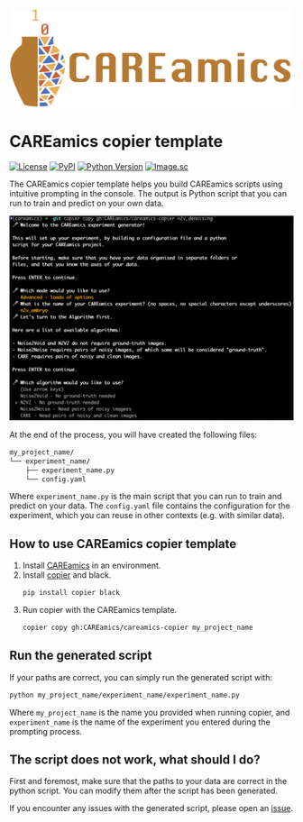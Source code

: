 <p align="center">
  <a href="https://careamics.github.io/">
    <img src="https://raw.githubusercontent.com/CAREamics/.github/main/profile/images/banner_careamics.png">
  </a>
</p>

# CAREamics copier template

[![License](https://img.shields.io/pypi/l/careamics.svg?color=green)](https://github.com/CAREamics/careamics/blob/main/LICENSE)
[![PyPI](https://img.shields.io/pypi/v/careamics.svg?color=green)](https://pypi.org/project/careamics)
[![Python Version](https://img.shields.io/pypi/pyversions/careamics.svg?color=green)](https://python.org)
[![Image.sc](https://img.shields.io/badge/Got%20a%20question%3F-Image.sc-blue)](https://forum.image.sc/)

The CAREamics copier template helps you build CAREamics scripts using intuitive prompting
in the console. The output is Python script that you can run to train and predict on 
your own data.

<p align="center">
  <img src="imgs/screenshot.png">
</p>

At the end of the process, you will have created the following files:
```
my_project_name/
└── experiment_name/
    ├── experiment_name.py
    └── config.yaml
```

Where `experiment_name.py` is the main script that you can run to train and predict on your data. The `config.yaml` file contains the configuration for the experiment, which you can reuse in other contexts (e.g. with similar data).

## How to use CAREamics copier template

1. Install [CAREamics](https://careamics.github.io) in an environment.
2. Install [copier](https://copier.readthedocs.io/en/stable/) and black.
    ``` bash
    pip install copier black
    ```
3. Run copier with the CAREamics template.
    ``` bash
    copier copy gh:CAREamics/careamics-copier my_project_name
    ```

## Run the generated script

If your paths are correct, you can simply run the generated script with:
```bash
python my_project_name/experiment_name/experiment_name.py
```

Where `my_project_name` is the name you provided when running copier, and `experiment_name` is the name of the experiment you entered during the prompting process.

## The script does not work, what should I do?

First and foremost, make sure that the paths to your data are correct in the python script. You can modify them after the script has been generated.

If you encounter any issues with the generated script, please open an [issue](https://github.com/CAREamics/careamics-copier/issues).